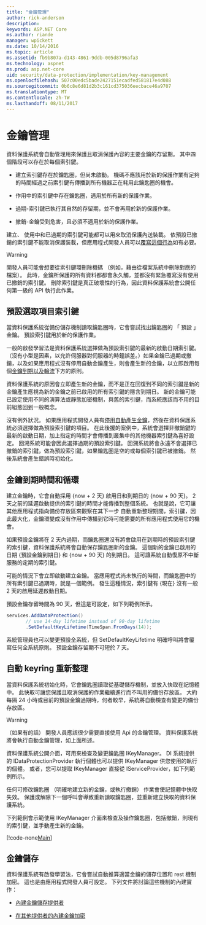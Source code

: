```yaml
---
title: "金鑰管理"
author: rick-anderson
description: 
keywords: ASP.NET Core
ms.author: riande
manager: wpickett
ms.date: 10/14/2016
ms.topic: article
ms.assetid: fb9b807a-d143-4861-9ddb-005d8796afa3
ms.technology: aspnet
ms.prod: asp.net-core
uid: security/data-protection/implementation/key-management
ms.openlocfilehash: 507c00edc5bade2427151ecadfed581817e4d088
ms.sourcegitcommit: 0b6c8e6d81d2b3c161cd375036eecbace46a9707
ms.translationtype: MT
ms.contentlocale: zh-TW
ms.lasthandoff: 08/11/2017
---
```

# <a name="key-management"></a>金鑰管理

<a name=data-protection-implementation-key-management></a>

資料保護系統會自動管理用來保護且取消保護內容的主要金鑰的存留期。 其中四個階段可以存在於每個索引鍵。

* 建立索引鍵存在於鑰匙圈，但尚未啟動。 機碼不應該用於新的保護作業有足夠的時間經過之前索引鍵有傳播到所有機器正在耗用此鑰匙圈的機會。

* 作用中的索引鍵中存在鑰匙圈，適用於所有新的保護作業。

* 過期-索引鍵已執行其自然的存留期，並不會再用於新的保護作業。

* 撤銷-金鑰受到危害，且必須不適用於新的保護作業。

建立、 使用中和已過期的索引鍵可能都可以用來取消保護內送裝載。 依預設已撤銷的索引鍵不能取消保護裝載，但應用程式開發人員可以[覆寫這個行為](../consumer-apis/dangerous-unprotect.md#data-protection-consumer-apis-dangerous-unprotect)如有必要。

>[!WARNING]
> 開發人員可能會想要從索引鍵環刪除機碼 （例如，藉由從檔案系統中刪除對應的檔案）。 此時，金鑰所保護的所有資料都都會永久觸，並都沒有緊急覆寫沒有使用已撤銷的索引鍵。 刪除索引鍵是真正破壞性的行為，因此資料保護系統會公開任何第一級的 API 執行此作業。

## <a name="default-key-selection"></a>預設選取項目索引鍵

當資料保護系統從備份儲存機制讀取鑰匙圈時，它會嘗試找出鑰匙圈的 「 預設 」 金鑰。 預設索引鍵用於新的保護作業。

一般的啟發學習法是資料保護系統選擇做為預設索引鍵的最新的啟動日期索引鍵。 （沒有小型是因素，以允許伺服器對伺服器的時鐘誤差。）如果金鑰已過期或撤銷，以及如果應用程式沒有停用自動金鑰產生，則會產生新的金鑰，以立即啟用每個[金鑰到期以及輪流](xref:security/data-protection/implementation/key-management#data-protection-implementation-key-management-expiration)下方的原則。

資料保護系統的原因會立即產生新的金鑰，而不是正在回復到不同的索引鍵是新的金鑰產生應視為新的金鑰之前已啟用的所有索引鍵的隱含到期日。 新的金鑰可能已設定使用不同的演算法或靜態加密機制，與舊的索引鍵，而系統應該而不用的目前組態回到一般概念。

沒有例外狀況。 如果應用程式開發人員有[停用自動產生金鑰](../configuration/overview.md#data-protection-configuring-disable-automatic-key-generation)，然後在資料保護系統必須選擇做為預設索引鍵的項目。 在此後援的案例中，系統會選擇非撤銷鍵的最新的啟動日期，加上指定的時間才會傳播到叢集中的其他機器索引鍵為喜好設定。 回溯系統可能會因此選擇過期的預設索引鍵。 回溯系統將會永遠不會選擇已撤銷的索引鍵，做為預設索引鍵，如果鑰匙圈是空的或每個索引鍵已被撤銷。 然後系統會產生錯誤時初始化。

<a name=data-protection-implementation-key-management-expiration></a>

## <a name="key-expiration-and-rolling"></a>金鑰到期時間和循環

建立金鑰時，它會自動採用 {now + 2 天} 啟用日和到期日的 {now + 90 天}。 2 天之前的延遲啟動提供的索引鍵的時間才能傳播到整個系統。 也就是說，它可讓其他應用程式指向備份存放區來觀察在其下一步 自動重新整理期間，索引鍵，因此最大化，金鑰環變成沒有作用中傳播到它時可能需要的所有應用程式使用它的機會。

如果預設金鑰將在 2 天內過期，而鑰匙圈還沒有將會啟用在到期時的預設索引鍵的索引鍵，資料保護系統將會自動保存鑰匙圈新的金鑰。 這個新的金鑰已啟用的日期 {預設金鑰到期日} 和 {now + 90 天} 的到期日。 這可讓系統自動復原不中斷服務的定期的索引鍵。

可能的情況下會立即啟動建立金鑰。 當應用程式尚未執行的時間，而鑰匙圈中的所有索引鍵已過期時，就是一個範例。 發生這種情況，索引鍵有 {現在} 沒有一般 2 天的啟用延遲啟動日期。

預設金鑰存留時間為 90 天，但這是可設定，如下列範例所示。

```csharp
services.AddDataProtection()
       // use 14-day lifetime instead of 90-day lifetime
       .SetDefaultKeyLifetime(TimeSpan.FromDays(14));
   ```

系統管理員也可以變更預設全系統，但 SetDefaultKeyLifetime 明確呼叫將會覆寫任何全系統原則。 預設金鑰存留期不可短於 7 天。

## <a name="automatic-keyring-refresh"></a>自動 keyring 重新整理

當資料保護系統初始化時，它會鑰匙圈讀取從基礎儲存機制，並放入快取在記憶體中。 此快取可讓您保護且取消保護的作業繼續進行而不叫用的備份存放區。 大約每隔 24 小時或目前的預設金鑰過期時，何者較早，系統將自動檢查有變更的備份存放區。

>[!WARNING]
> （如果有的話） 開發人員應該很少需要直接使用 Api 的金鑰管理。 資料保護系統將會執行自動金鑰管理，如上面所述。

資料保護系統公開介面，可用來檢查及變更鑰匙圈 IKeyManager。 DI 系統提供的 IDataProtectionProvider 執行個體也可以提供 IKeyManager 供您使用的執行的個體。 或者，您可以提取 IKeyManager 直接從 IServiceProvider，如下列範例所示。

任何可修改鑰匙圈 （明確地建立新的金鑰，或執行撤銷） 作業會使記憶體中快取失效。 保護或解除下一個呼叫會導致重新讀取鑰匙圈，並重新建立快取的資料保護系統。

下列範例會示範使用 IKeyManager 介面來檢查及操作鑰匙圈，包括撤銷，則現有的索引鍵，並手動產生新的金鑰。

[!code-none[Main](key-management/samples/key-management.cs)]

## <a name="key-storage"></a>金鑰儲存

資料保護系統有啟發學習法，它會嘗試自動推算適當金鑰的儲存位置和 rest 機制加密。 這也是由應用程式開發人員可設定。 下列文件將討論這些機制的內建實作：

* [內建金鑰儲存提供者](key-storage-providers.md#data-protection-implementation-key-storage-providers)

* [在其他提供者的內建金鑰加密](key-encryption-at-rest.md#data-protection-implementation-key-encryption-at-rest-providers)
